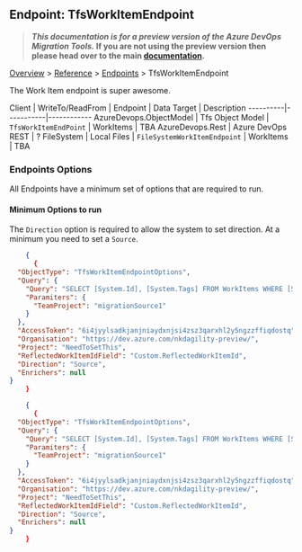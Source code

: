 ## Endpoint: TfsWorkItemEndpoint

>**_This documentation is for a preview version of the Azure DevOps Migration Tools._ If you are not using the preview version then please head over to the main [documentation](https://nkdagility.github.io/azure-devops-migration-tools).**

[Overview](.././index.md) > [Reference](../index.md) > [Endpoints](./index.md) > TfsWorkItemEndpoint

The Work Item endpoint is super awesome.

Client  | WriteTo/ReadFrom | Endpoint | Data Target | Description
----------|-----------|------------
AzureDevops.ObjectModel | Tfs Object Model | `TfsWorkItemEndPoint` | WorkItems | TBA
AzureDevops.Rest | Azure DevOps REST | ?
FileSystem | Local Files | `FileSystemWorkItemEndpoint` | WorkItems | TBA

### Endpoints Options

 All Endpoints have a minimum set of options that are required to run. 

#### Minimum Options to run

The `Direction` option is required to allow the system to set direction. At a minimum you need to set a `Source`.


```JSON
    {
      {
  "ObjectType": "TfsWorkItemEndpointOptions",
  "Query": {
    "Query": "SELECT [System.Id], [System.Tags] FROM WorkItems WHERE [System.TeamProject] = @TeamProject AND [System.WorkItemType] NOT IN ('Test Suite', 'Test Plan') ORDER BY [System.ChangedDate] desc",
    "Paramiters": {
      "TeamProject": "migrationSource1"
    }
  },
  "AccessToken": "6i4jyylsadkjanjniaydxnjsi4zsz3qarxhl2y5ngzzffiqdostq",
  "Organisation": "https://dev.azure.com/nkdagility-preview/",
  "Project": "NeedToSetThis",
  "ReflectedWorkItemIdField": "Custom.ReflectedWorkItemId",
  "Direction": "Source",
  "Enrichers": null
}
    }
```

```JSON
    {
      {
  "ObjectType": "TfsWorkItemEndpointOptions",
  "Query": {
    "Query": "SELECT [System.Id], [System.Tags] FROM WorkItems WHERE [System.TeamProject] = @TeamProject AND [System.WorkItemType] NOT IN ('Test Suite', 'Test Plan') ORDER BY [System.ChangedDate] desc",
    "Paramiters": {
      "TeamProject": "migrationSource1"
    }
  },
  "AccessToken": "6i4jyylsadkjanjniaydxnjsi4zsz3qarxhl2y5ngzzffiqdostq",
  "Organisation": "https://dev.azure.com/nkdagility-preview/",
  "Project": "NeedToSetThis",
  "ReflectedWorkItemIdField": "Custom.ReflectedWorkItemId",
  "Direction": "Source",
  "Enrichers": null
}
    }
```
